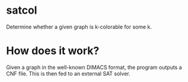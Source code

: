# satcol
Determine whether a given graph is k-colorable for some k.

# How does it work?
Given a graph in the well-known DIMACS format, the program outputs a CNF file. This is then fed to an external SAT solver.
